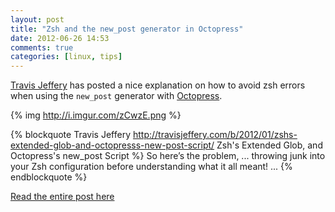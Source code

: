 ```yaml
---
layout: post
title: "Zsh and the new_post generator in Octopress"
date: 2012-06-26 14:53
comments: true
categories: [linux, tips]
---
```


[Travis Jeffery](http://travisjeffery.com/) has posted a nice explanation on how to avoid
zsh errors when using the `new_post` generator with [Octopress](http://octopress.org).

{% img http://i.imgur.com/zCwzE.png %}

{% blockquote Travis Jeffery http://travisjeffery.com/b/2012/01/zshs-extended-glob-and-octopresss-new-post-script/ Zsh's Extended Glob, and Octopress's new_post Script %}
So here’s the problem, ... throwing junk into your Zsh configuration before understanding what it all meant! ...
{% endblockquote %}

[Read the entire post here](http://travisjeffery.com/b/2012/01/zshs-extended-glob-and-octopresss-new-post-script/)
